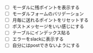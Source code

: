 - [ ] モーダルに残ポイントを表示する
- [ ] モーダルフォームのバリデーション
- [ ] 月毎に送れるポイントをリセットする
- [ ] ポストメッセージをいい感じにする
- [ ] テーブルにインデックス貼る
- [ ] エラーをslackに表示する
- [ ] 自分にはpostできないようにする
